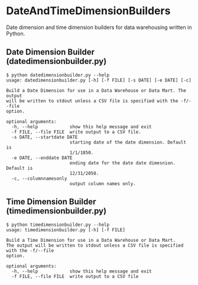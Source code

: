 # DateAndTimeDimensionBuilders
Date dimension and time dimension builders for data warehousing written in Python.

## Date Dimension Builder (datedimensionbuilder.py)
    $ python datedimensionbuilder.py --help
    usage: datedimensionbuilder.py [-h] [-f FILE] [-s DATE] [-e DATE] [-c]
    
    Build a Date Dimension for use in a Data Warehouse or Data Mart. The output
    will be written to stdout unless a CSV file is specified with the -f/--file
    option.

    optional arguments:
      -h, --help            show this help message and exit
      -f FILE, --file FILE  write output to a CSV file.
      -s DATE, --startdate DATE
                            starting date of the date dimension. Default is
                            1/1/1850.
      -e DATE, --enddate DATE
                            ending date for the date date dimesnion. Default is
                            12/31/2050.
      -c, --columnnamesonly
                            output column names only.

## Time Dimension Builder (timedimensionbuilder.py)

    $ python timedimensionbuilder.py --help
    usage: timedimensionbuilder.py [-h] [-f FILE]
    
    Build a Time Dimension for use in a Data Warehouse or Data Mart. 
    The output will be written to stdout unless a CSV file is specified with the -f/--file 
    option.
    
    optional arguments:
      -h, --help            show this help message and exit
      -f FILE, --file FILE  write output to a CSV file
